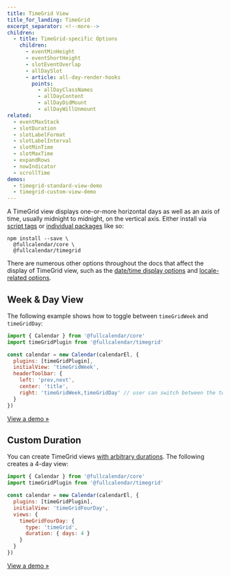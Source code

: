 ```yaml
---
title: TimeGrid View
title_for_landing: TimeGrid
excerpt_separator: <!--more-->
children:
  - title: TimeGrid-specific Options
    children:
      - eventMinHeight
      - eventShortHeight
      - slotEventOverlap
      - allDaySlot
      - article: all-day-render-hooks
        points:
          - allDayClassNames
          - allDayContent
          - allDayDidMount
          - allDayWillUnmount
related:
  - eventMaxStack
  - slotDuration
  - slotLabelFormat
  - slotLabelInterval
  - slotMinTime
  - slotMaxTime
  - expandRows
  - nowIndicator
  - scrollTime
demos:
  - timegrid-standard-view-demo
  - timegrid-custom-view-demo
---
```


A TimeGrid view displays one-or-more horizontal days as well as an axis of time, usually midnight to midnight, on the vertical axis.<!--more--> Either install via [script tags](initialize-globals) or [individual packages](initialize-es6) like so:

```
npm install --save \
  @fullcalendar/core \
  @fullcalendar/timegrid
```

There are numerous other options throughout the docs that affect the display of TimeGrid view, such as the [date/time display options](date-display) and [locale-related options](localization).


## Week & Day View

The following example shows how to toggle between `timeGridWeek` and `timeGridDay`:

```js
import { Calendar } from '@fullcalendar/core'
import timeGridPlugin from '@fullcalendar/timegrid'

const calendar = new Calendar(calendarEl, {
  plugins: [timeGridPlugin],
  initialView: 'timeGridWeek',
  headerToolbar: {
    left: 'prev,next',
    center: 'title',
    right: 'timeGridWeek,timeGridDay' // user can switch between the two
  }
})
```

[View a demo &raquo;](timegrid-standard-view-demo)


## Custom Duration

You can create TimeGrid views [with arbitrary durations](custom-view-with-settings). The following creates a 4-day view:

```js
import { Calendar } from '@fullcalendar/core'
import timeGridPlugin from '@fullcalendar/timegrid'

const calendar = new Calendar(calendarEl, {
  plugins: [timeGridPlugin],
  initialView: 'timeGridFourDay',
  views: {
    timeGridFourDay: {
      type: 'timeGrid',
      duration: { days: 4 }
    }
  }
})
```

[View a demo &raquo;](timegrid-custom-view-demo)
